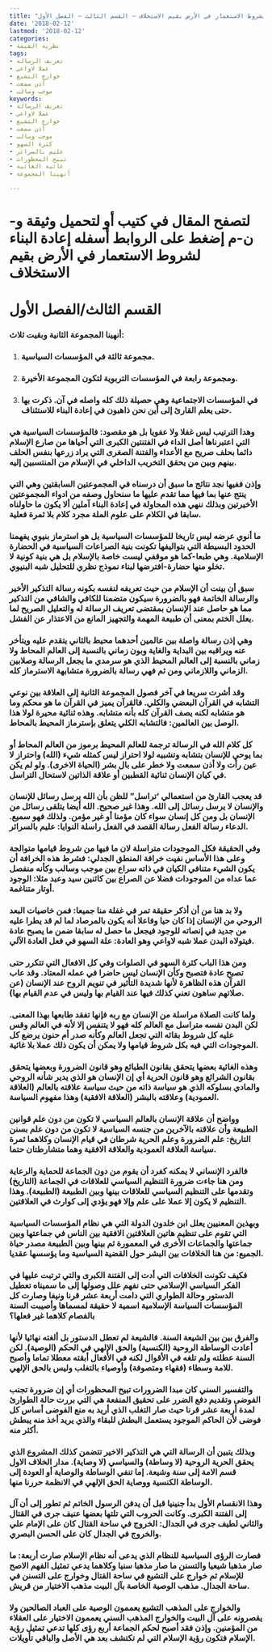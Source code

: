 ```yaml
---
title: "إعادة البناء لشروط الاستعمار في الأرض بقيم الاستخلاف – القسم الثالث – الفصل الأول"
date: '2018-02-12'
lastmod: '2018-02-12'
categories:
- نظرية القيمة
tags:
- تعريف الرسالة
- عملا لاواعي
- خوارج التشيع
- أذن سمعت
- موجب وسالب
keywords:
- تعريف الرسالة
- عملا لاواعي
- خوارج التشيع
- أذن سمعت
- موجب وسالب
- كثرة السهو
- عليم بالسرائر
- تبيح المحظورات
- غائية الغائية
- أنهينا المجموعة

---
```

# **لتصفح المقال في كتيب أو لتحميل وثيقة و-ن-م إضغط على الروابط أسفله** **إعادة البناء لشروط الاستعمار في الأرض بقيم الاستخلاف**

# **القسم الثالث/الفصل الأول**

### أنهينا المجموعة الثانية وبقيت ثلاث:

1. ### مجموعة ثالثة في المؤسسات السياسية.
2. ### ومجموعة رابعة في المؤسسات التربوية لتكون المجموعة الأخيرة.
3. ### في المؤسسات الاجتماعية وهي حصيلة ذلك كله واصله في آن. ذكرت بها حتى يعلم القارئ إلى أين نحن ذاهبون في إعادة البناء للاستئناف.

### وهدا الترتيب ليس غفلا ولا عفويا بل هو مقصود: فالمؤسسات السياسية هي التي اعتبرناها أصل الداء في الفتنتين الكبرى التي أحياها من صارع الإسلام دائما بحلف صريح مع الأعداء والفتنة الصغرى التي يراد زرعها بنفس الحلف بينهم وبين من يحقق التخريب الداخلي في الإسلام من المنتسبين إليه.

### وإذن ففيها نجد نتائج ما سبق أن درسناه في المجموعتين السابقتين وهي التي ينتج عنها بما فيها مما تقدم عليها ما سنحاول وصفه من ادواء المجموعتين الأخيرتين وبذلك ننهي هذه المحاولة في إعادة البناء آملين ألا يكون ما حاولناه سابقا في الكلام على علوم الملة مجرد كلام بلا ثمرة فعلية.

### ما أنوي عرضه ليس تاريخا للمؤسسات السياسية بل هو استرماز بنيوي يفهمنا الحدود البسيطة التي بتواليفها تكونت بنية الصراعات السياسية في الحضارة الإسلامية. وهي طبعا-كما هو موقفي ليست خاصة بالإسلام بل هي بنية كونية لا تخلو منها حضارة-افترضها لبناء نموذج نظري للتحليل شبه البنيوي.

### سبق أن بينت أن الإسلام من حيث تعريفه لنفسه بكونه رسالة التذكير الأخير والرسالة الخاتمة فهو بالضرورة سيكون متضمنا للكافي والشافي من التذكير مما هو حاصل عند الإنسان بمقتضى تعريف الرسالة له والتعليل الصريح لما يعلل الختم بمعنى أن طبيعة المهمة والتجهيز المانع من الاعتذار عن الفشل.

### وهي إذن رسالة واصلة بين عالمين أحدهما محيط بالثاني يتقدم عليه ويتأخر عنه ويراقبه بين البداية والغاية وبون زماني بالنسبة إلى العالم المحاط ولا زماني بالنسبة إلى العالم المحيط الذي هو سرمدي ما يجعل الرسالة وصلابين الزماني واللازماني ومن ثم فهي رسالة بالضرورة متشابهة الاسترماز كله.

### وقد أشرت سريعا في آخر فصول المجموعة الثانية إلى العلاقة بين نوعي التشابه في القرآن البعضي والكلي. فالقرآن يميز في القرآن ما هو محكم وما هو متشابه لكنه يصف القرآن كله بأنه متشابه. وهذه ثنائية محيرة لولا هذا الوصل بين العالمين: فالتشابه الكلي يتعلق بإسترماز المحيط بالمحاط.

### كل كلام الله في الرسالة ترجمة للعالم المحيط برموز من العالم المحاط أو بما يوحي للإنسان بتشابه وتشبيه لولا احتراز ليس كمثله شيء (الله) واحتراز لا عين رأت ولا أذن سمعت ولا خطر على بال بشر (الحياة الاخرى). ولو لم يكن في كيان الإنسان ثنائية القطبين أو علاقة الذاتين لاستحال التراسل.

### قد يعجب القارئ من استعمالي ‘تراسل” للظن بأن الله يرسل رسائل للإنسان والإنسان لا يرسل رسائل إلى الله. وهذا غير صحيح. الله أيضا يتلقى رسائل من الإنسان بل ومن كل إنسان سواء كان مؤمنا أو غير مؤمن. ولذلك فهو سميع. الدعاء رسالة الفعل رسالة القصد في الفعل راسلة النوايا: عليم بالسرائر.

### وفي الحقيقة فكل الموجودات متراسلة لان ما فيها من شروط قيامها متوالجة وعلى هذا الأساس نفيت خرافة المنطق الجدلي: فشرط هذه الخرافة أن يكون الشيء متنافي الكيان في ذاته سراع بين موجب وسالب وكأنه منفصل عما عداه من الموجودات فضلا عن الصراع بين كائنين سيد وعبد مثلا: الوجود أوتار متناغمة.

### ولا بد هنا من أن أذكر حقيقة تمر في غفلة منا جميعا: فمن خاصيات البعد الروحي من الإنسان إذا كان حيا وفاعلا أنه يكون بالمرصاد لما لم قد يطرا عليه من جديد في إنصاته للوجود فيجعل ما حصل له سابقا ضمن ما يصبح عادة فيتولاه البدن عملا شبه لاواعي وهو العادة: علة السهو في فعل العادة الآلي.

### ومن هذا الباب كثرة السهو في الصلوات وفي كل الافعال التي تتكرر حتى تصبح عادة فتصبح وكأن الإنسان ليس حاضرا في عمله المعتاد. وقد عاب القرآن هذه الظاهرة لأنها شديدة التأثير في تنويم الروح عند الإنسان (عن صلاتهم ساهون تعني كذلك فيها عند القيام بها وليس في عدم القيام بها).

### ولما كانت الصلاة مراسلة من الإنسان مع ربه فإنها تفقد طابعها بهذا المعنى. لكن البدن نفسه متراسل مع العالم كله فهو لا يتنفس إلا لأنه في العالم وقس عليه كل شروط بقائه التي تجعل العالم وكأنه صدر أم حنون يرضع كل الموجودات التي فيه بكل شروط قيامها ولا يمكن أن يكون ذلك عملا بلا غائية.

### وهذه الغائية بعضها يتحقق بقانون الطبائع وهو قانون الضرورة وبعضها يتحقق بقانون الشرائع وهو قانون الحرية أي إن الإنسان هو الذي يدير شأنه الروحي والمادي بسلوكه الذي هو سياسة ذاته من حيث سياسة علاقته بالعالم (العلاقة العمودية) وعلاقته بالبشر (العلاقة الافقية) وهذا مفهوم السياسة.

### وواضح أن علاقة الإنسان بالعالم السياسي لا تكون من دون علم قوانين الطبيعة وأن علاقته بالآخرين من جنسه السياسية لا تكون من دون علم بسنن التاريخ: علم الضرورة وعلم الحرية شرطان في قيام الإنسان وكلاهما ثمرة سياسة العلاقة العمودية والعلاقة الافقية وهما متشارطتان حتما.

### فالفرد الإنساني لا يمكنه كفرد أن يقوم من دون الجماعة للحماية والرعاية ومن هنا جاءت ضرورة التنظيم السياسي للعلاقات في الجماعة (التاريخ) وتقدمها على التنظيم السياسي للعلاقات بينها وبين الطبيعة (الطبيعة). وهذا التنظيم لا يكون إلا عملا على علم وإلا فهو يؤدي إلى كوارث في العلاقتين.

### وبهذين المعنيين يعلل ابن خلدون الدولة التي هي نظام المؤسسات السياسية التي تقوم على تنظيم هاتين العلاقتين الافقية بين الناس في جماعتها وبين جماعتها والجماعات الأخرى في المعمورة ثم بينها وبين الطبيعة مصدر حياة الجميع: من هنا الخلافات بين البشر حول القضية السياسية وما يؤسسها عقديا.

### فكيف تكونت الخلافات التي أدت إلى الفتنة الكبرى والتي ترتبت عليها في الفكر السياسي الإسلامي حتى نفهم علل وصولها إلى ما سميناه تعطيل الدستور وحالة الطواري التي دامت أربعة عشر قرنا ونيفا وصارت كل المؤسسات السياسة الإسلامية اسمية لا حقيقة لمسماها وأصيبت السنة بالفصام كلاهما غير فعلها؟

### والفرق بين بين الشيعة السنة. فالشيعة لم تعطل الدستور بل ألغته نهائيا لأنها أعادت الوساطة الروحية (الكنسية) والحق الإلهي في الحكم (الوصية). لكن السنة عطلته ولم تلغه في الأقوال لكنه في الأفعال أبقته معطلا تماما وأصبح للامة وسطاء (فقهاء ومتصوفة) وأوصياء بالتغلب وليس بالحق الإلهي.

### والتفسير السني كان مبدا الضرورات تبيح المحظورات أي إن ضرورة تجنب الفوضى وتقديم دفع الضرر على تحقيق المنفعة هي التي بررت حالة الطوارئ لمدة أربعة عشر قرنا حيث صار التغلب الذي أريد به منع الفوضى أساس كل فوضى لأن الحاكم الموجود يستعمل البطش للبقاء والذي يريد أخذ منه يبطش أكثر منه.

### وبذلك يتبين أن الرسالة التي هي التذكير الاخير تتضمن كذلك المشروع الذي يحقق الحرية الروحية (لا وساطة) والسياسي (لا وصاية). مدار الخلاف الاول قسم الامة إلى سنة وشيعة. إما تنفي الوساطة والوصاية أو العودة إلى الوساطة الكنسية ووصاية الحق الإلهي في الانظمة حررنا منها.

### وهذا الانقسام الأول بدأ جنينيا قبل أن يدفن الرسول الخاتم ثم تطور إلى أن آل إلى الفتنة الكبرى. وكانت الحروب التي تلتها بعضها عنيف جرى في القتال والثاني لطيف جرى في الجدال: الخروج في ساحة القتال كان على الإمام علي والخروج في الجدال كان على الحسن البصري.

### فصارت الرؤى السياسية للنظام الذي يدعى أنه نظام الإسلام صارت أربعة: ما صار مذهبا شيعيا والتسنن ما صار مذهبا سنيا وكلاهما يدعي تمثيل الفهم الاصح للإسلام ثم خوارج على التشيع في ساحة القتال وخوارج على التسنن في ساحة الجدال. مذهب الوصية الخاصة بآل البيت مذهب الاختيار من قريش.

### والخوارج على المذهب التشيع يعممون الوصية على العباد الصالحين ولا يقصرونه على آل البيت والخوارج المذهب السني يعممون الاختيار على العقلاء من المؤمنين. وإذن فقد أصبح لحكم الجماعة أربع رؤى كلها تدعي تمثيل رؤية الإسلام فتكون رؤية الإسلام التي لم تكتشف بعد هي الأصل والباقي تأويلات.

###